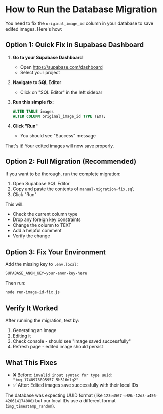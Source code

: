 # How to Run the Database Migration

You need to fix the `original_image_id` column in your database to save edited images. Here's how:

## Option 1: Quick Fix in Supabase Dashboard

1. **Go to your Supabase Dashboard**
   - Open https://supabase.com/dashboard
   - Select your project

2. **Navigate to SQL Editor**
   - Click on "SQL Editor" in the left sidebar

3. **Run this simple fix**:
   ```sql
   ALTER TABLE images 
   ALTER COLUMN original_image_id TYPE TEXT;
   ```

4. **Click "Run"**
   - You should see "Success" message

That's it! Your edited images will now save properly.

## Option 2: Full Migration (Recommended)

If you want to be thorough, run the complete migration:

1. Open Supabase SQL Editor
2. Copy and paste the contents of `manual-migration-fix.sql`
3. Click "Run"

This will:
- Check the current column type
- Drop any foreign key constraints
- Change the column to TEXT
- Add a helpful comment
- Verify the change

## Option 3: Fix Your Environment

Add the missing key to `.env.local`:
```
SUPABASE_ANON_KEY=your-anon-key-here
```

Then run:
```bash
node run-image-id-fix.js
```

## Verify It Worked

After running the migration, test by:
1. Generating an image
2. Editing it
3. Check console - should see "Image saved successfully"
4. Refresh page - edited image should persist

## What This Fixes

- ❌ Before: `invalid input syntax for type uuid: "img_1748976895957_5b516nlg2"`
- ✅ After: Edited images save successfully with their local IDs

The database was expecting UUID format (like `123e4567-e89b-12d3-a456-426614174000`) but our local IDs use a different format (`img_timestamp_random`).